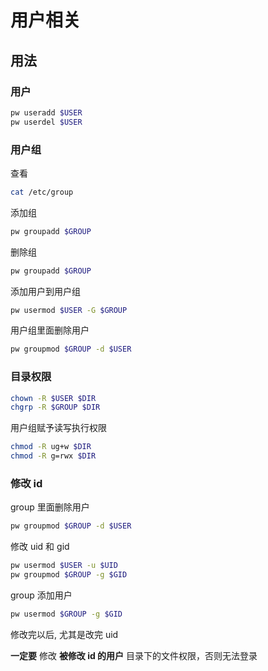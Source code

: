 # 用户相关

## 用法

### 用户

```sh
pw useradd $USER
pw userdel $USER
```

### 用户组

查看

```sh
cat /etc/group
```

添加组

```sh
pw groupadd $GROUP
```

删除组

```sh
pw groupadd $GROUP
```

添加用户到用户组

```sh
pw usermod $USER -G $GROUP
```

用户组里面删除用户

```sh
pw groupmod $GROUP -d $USER
```

### 目录权限

```sh
chown -R $USER $DIR
chgrp -R $GROUP $DIR
```

用户组赋予读写执行权限

```sh
chmod -R ug+w $DIR
chmod -R g=rwx $DIR
```

### 修改 id

group 里面删除用户

```sh
pw groupmod $GROUP -d $USER
```

修改 uid 和 gid

```sh
pw usermod $USER -u $UID
pw groupmod $GROUP -g $GID
```

group 添加用户

```sh
pw usermod $GROUP -g $GID
```

修改完以后, 尤其是改完 uid

**一定要** 修改 **被修改 id 的用户** 目录下的文件权限，否则无法登录
